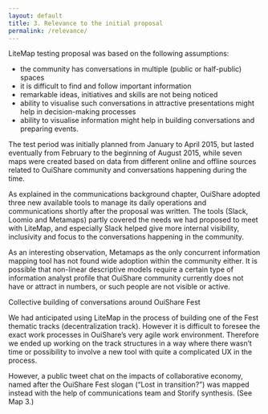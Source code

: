 ```yaml
---
layout: default
title: 3. Relevance to the initial proposal
permalink: /relevance/
---
```


LiteMap testing proposal was based on the following assumptions:

*   the community has conversations in multiple (public or half-public) spaces
*   it is difficult to find and follow important information
*   remarkable ideas, initiatives and skills are not being noticed
*   ability to visualise such conversations in attractive presentations might help in decision-making processes
*   ability to visualise information might help in building conversations and preparing events.

The test period was initially planned from January to April 2015, but lasted eventually from February to the beginning of August 2015, while seven maps were created based on data from different online and offline sources related to OuiShare community and conversations happening during the time.

As explained in the communications background chapter, OuiShare adopted three new available tools to manage its daily operations and communications shortly after the proposal was written. The tools (Slack, Loomio and Metamaps) partly covered the needs we had proposed to meet with LiteMap, and especially Slack helped give more internal visibility, inclusivity and focus to the conversations happening in the community. 

As an interesting observation, Metamaps as the only concurrent information mapping tool has not found wide adoption within the community either. It is possible that non-linear descriptive models require a certain type of information analyst profile that OuiShare community currently does not have or attract in numbers, or such people are not visible or active.

Collective building of conversations around OuiShare Fest

We had anticipated using LiteMap in the process of building one of the Fest thematic tracks (decentralization track). However it is difficult to foresee the exact work processes in OuiShare’s very agile work environment. Therefore we ended up working on the track structures in a way where there wasn’t time or possibility to involve a new tool with quite a complicated UX in the process. 

However, a public tweet chat on the impacts of collaborative economy, named after the OuiShare Fest slogan (“Lost in transition?”) was mapped instead with the help of communications team and Storify synthesis. (See Map 3.)
